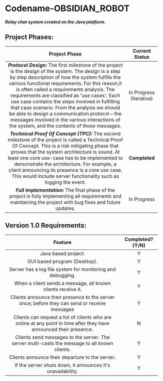 # Codename-OBSIDIAN_ROBOT
__***Relay chat system created on the Java platform.***__

## **Project Phases:**

| Project Phase | Current Status |
|:----------------------------------------------------------------------------------------------------------------------------------------------------------------------------------------------------------------------------------------------------------------------------------------------------------------------------------------------------------------------------------------------------------------------------------------------------------------------------------------------------------------------------------------------------------------:|:--------------:|
| ***Protocol Design:***  The first milestone of the project is the design of the system. The design is a step by step description of how the system fulfills the various functional requirements. For this reason,it is often called a requirements analysis. The requirements are classified as 'use cases'. Each use case contains the steps involved in fulfilling that case scenario. From the analysis we should be able to design a communication protocol – the messages involved in the various interactions of the system, and the contents of those messages. | In Progress (Iterative) |
| ***Technical Proof Of Concept (TPC):***  The second milestone of the project is called a Technical Proof Of Concept. This is a risk mitigating phase that proves that the system architecture is sound. At least one core use-case has to be implemented to demonstrate the architecture. For example,  a client announcing its presence is a core use case. This would include server functionality such as logging the event. | **Completed** |
| ***Full implementation:***  The final phase of the project is fully implementing all requirements and maintaining the project with bug fixes and future updates. | In Progress |


## **Version 1.0 Requirements:**

| Feature | Completed?(Y/N) |
|:-------------------------------------------------------------------------------------------------------------------:|:---------------:|
| Java based project. | Y |
| GUI based program (Desktop). | Y |
| Server has a log file system for monitoring and debugging. | Y |
| When a client sends a message, all known clients receive it. | Y |
| Clients announce their presence to the server once; before they can send or receive messages | Y |
| Clients can request a list of clients who are online at any point in time after they have announced their presence. | N |
| Clients send messages to the server. The server multi-casts the message to all known clients. | Y |
| Clients announce their departure to the server. | Y |
| If the server shuts down, it announces it's unavailability. | Y |
